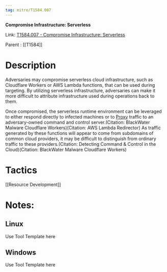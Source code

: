 ```yaml
---
tag: mitre/T1584.007
---
```


**Compromise Infrastructure: Serverless**

Link: [T1584.007 - Compromise Infrastructure: Serverless](https://attack.mitre.org/techniques/T1584/007)

Parent : [[T1584]]


# Description

Adversaries may compromise serverless cloud infrastructure, such as Cloudflare Workers or AWS Lambda functions, that can be used during targeting. By utilizing serverless infrastructure, adversaries can make it more difficult to attribute infrastructure used during operations back to them. 

Once compromised, the serverless runtime environment can be leveraged to either respond directly to infected machines or to [Proxy](https://attack.mitre.org/techniques/T1090) traffic to an adversary-owned command and control server.(Citation: BlackWater Malware Cloudflare Workers)(Citation: AWS Lambda Redirector) As traffic generated by these functions will appear to come from subdomains of common cloud providers, it may be difficult to distinguish from ordinary traffic to these providers.(Citation: Detecting Command & Control in the Cloud)(Citation: BlackWater Malware Cloudflare Workers)

# Tactics


[[Resource Development]]


# Notes:

## Linux

Use Tool Template here

## Windows

Use Tool Template here